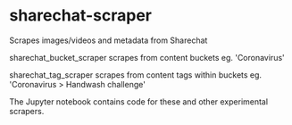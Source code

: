 # sharechat-scraper
Scrapes images/videos and metadata from Sharechat

sharechat_bucket_scraper scrapes from content buckets eg. 'Coronavirus'

sharechat_tag_scraper scrapes from content tags within buckets eg. 'Coronavirus > Handwash challenge' 

The Jupyter notebook contains code for these and other experimental scrapers.
